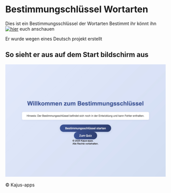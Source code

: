 # Bestimmungschlüssel Wortarten
Dies ist ein Bestimmungsschlüssel der Wortarten Bestimmt ihr könnt ihn [![hier](https://example.com/bild.png)](https://www.beispiel.com)
euch anschauen 

Er wurde wegen eines Deutsch projekt erstellt 

  ## So sieht er aus auf dem Start bildschirm aus
  ![Alt-Text für das Bild](IMGvomStart.jpeg)

&copy; Kajus-apps
